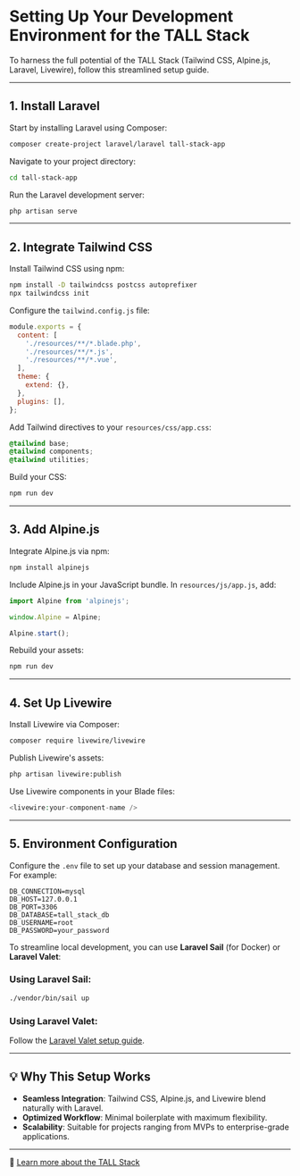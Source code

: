 
# Setting Up Your Development Environment for the TALL Stack

To harness the full potential of the TALL Stack (Tailwind CSS, Alpine.js, Laravel, Livewire), follow this streamlined setup guide.

---

## 1. Install Laravel
Start by installing Laravel using Composer:

```bash
composer create-project laravel/laravel tall-stack-app
```

Navigate to your project directory:

```bash
cd tall-stack-app
```

Run the Laravel development server:

```bash
php artisan serve
```

---

## 2. Integrate Tailwind CSS
Install Tailwind CSS using npm:

```bash
npm install -D tailwindcss postcss autoprefixer
npx tailwindcss init
```

Configure the `tailwind.config.js` file:

```javascript
module.exports = {
  content: [
    './resources/**/*.blade.php',
    './resources/**/*.js',
    './resources/**/*.vue',
  ],
  theme: {
    extend: {},
  },
  plugins: [],
};
```

Add Tailwind directives to your `resources/css/app.css`:

```css
@tailwind base;
@tailwind components;
@tailwind utilities;
```

Build your CSS:

```bash
npm run dev
```

---

## 3. Add Alpine.js
Integrate Alpine.js via npm:

```bash
npm install alpinejs
```

Include Alpine.js in your JavaScript bundle. In `resources/js/app.js`, add:

```javascript
import Alpine from 'alpinejs';

window.Alpine = Alpine;

Alpine.start();
```

Rebuild your assets:

```bash
npm run dev
```

---

## 4. Set Up Livewire
Install Livewire via Composer:

```bash
composer require livewire/livewire
```

Publish Livewire's assets:

```bash
php artisan livewire:publish
```

Use Livewire components in your Blade files:

```php
<livewire:your-component-name />
```

---

## 5. Environment Configuration
Configure the `.env` file to set up your database and session management. For example:

```
DB_CONNECTION=mysql
DB_HOST=127.0.0.1
DB_PORT=3306
DB_DATABASE=tall_stack_db
DB_USERNAME=root
DB_PASSWORD=your_password
```

To streamline local development, you can use **Laravel Sail** (for Docker) or **Laravel Valet**:

### Using Laravel Sail:
```bash
./vendor/bin/sail up
```

### Using Laravel Valet:
Follow the [Laravel Valet setup guide](https://laravel.com/docs/valet).

---

## 💡 Why This Setup Works
- **Seamless Integration**: Tailwind CSS, Alpine.js, and Livewire blend naturally with Laravel.
- **Optimized Workflow**: Minimal boilerplate with maximum flexibility.
- **Scalability**: Suitable for projects ranging from MVPs to enterprise-grade applications.

---

🔗 [Learn more about the TALL Stack](https://lnkd.in/dx-fcUvH)
